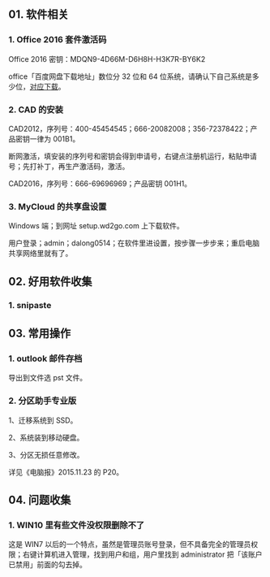 ## 01. 软件相关

### 1. Office 2016 套件激活码

Office 2016 密钥：MDQN9-4D66M-D6H8H-H3K7R-BY6K2

office「百度网盘下载地址」数位分 32 位和 64 位系统，请确认下自己系统是多少位，[对应下载](https://pan.baidu.com/s/1FESOeWAnHXv02whD7D-t1Q)。

### 2. CAD 的安装

CAD2012，序列号：400-45454545；666-20082008；356-72378422；产品密钥一律为 001B1。

断网激活，填安装的序列号和密钥会得到申请号，右键点注册机运行，粘贴申请号；先打补丁，再生产激活码，激活。

CAD2016，序列号：666-69696969；产品密钥 001H1。

### 3. MyCloud 的共享盘设置

Windows 端；到网址 setup.wd2go.com 上下载软件。

用户登录；admin；dalong0514；在软件里进设置，按步骤一步步来；重启电脑共享网络里就有了。

## 02. 好用软件收集

### 1. snipaste

## 03. 常用操作

### 1. outlook 邮件存档

导出到文件选 pst 文件。

### 2. 分区助手专业版

1、迁移系统到 SSD。

2、系统装到移动硬盘。

3、分区无损任意修改。

详见《电脑报》2015.11.23 的 P20。

## 04. 问题收集

### 1. WIN10 里有些文件没权限删除不了

这是 WIN7 以后的一个特点，虽然是管理员账号登录，但不具备完全的管理员权限；右键计算机进入管理，找到用户和组，用户里找到 administrator 把「该账户已禁用」前面的勾去掉。

